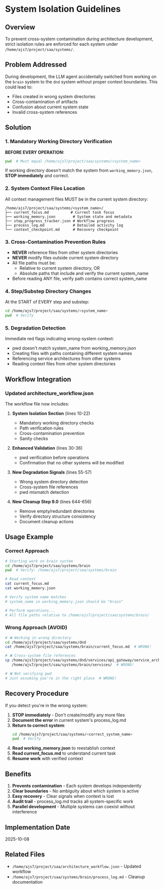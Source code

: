 # System Isolation Guidelines

## Overview
To prevent cross-system contamination during architecture development, strict isolation rules are enforced for each system under `/home/ajs7/project/saa/systems/`.

## Problem Addressed
During development, the LLM agent accidentally switched from working on the `brain` system to the `dnd` system without proper context boundaries. This could lead to:
- Files created in wrong system directories
- Cross-contamination of artifacts
- Confusion about current system state
- Invalid cross-system references

## Solution

### 1. Mandatory Working Directory Verification
**BEFORE EVERY OPERATION:**
```bash
pwd  # Must equal /home/ajs7/project/saa/systems/<system_name>
```

If working directory doesn't match the system from `working_memory.json`, **STOP immediately** and correct.

### 2. System Context Files Location
All context management files MUST be in the current system directory:
```
/home/ajs7/project/saa/systems/<system_name>/
├── current_focus.md          # Current task focus
├── working_memory.json        # System state and metadata
├── step_progress_tracker.json # Workflow progress
├── process_log.md             # Detailed activity log
└── context_checkpoint.md      # Recovery checkpoint
```

### 3. Cross-Contamination Prevention Rules
- **NEVER** reference files from other system directories
- **NEVER** modify files outside current system directory
- All file paths must be:
  - Relative to current system directory, OR
  - Absolute paths that include and verify the current system_name
- Before reading ANY file, verify path contains correct system_name

### 4. Step/Substep Directory Changes
At the START of EVERY step and substep:
```bash
cd /home/ajs7/project/saa/systems/<system_name>
pwd  # Verify
```

### 5. Degradation Detection
Immediate red flags indicating wrong-system context:
- pwd doesn't match system_name from working_memory.json
- Creating files with paths containing different system names
- Referencing service architectures from other systems
- Reading context files from other system directories

## Workflow Integration

### Updated architecture_workflow.json
The workflow file now includes:

1. **System Isolation Section** (lines 10-22)
   - Mandatory working directory checks
   - Path verification rules
   - Cross-contamination prevention
   - Sanity checks

2. **Enhanced Validation** (lines 30-36)
   - pwd verification before operations
   - Confirmation that no other systems will be modified

3. **New Degradation Signals** (lines 55-57)
   - Wrong system directory detection
   - Cross-system file references
   - pwd mismatch detection

4. **New Cleanup Step 9.0** (lines 644-656)
   - Remove empty/redundant directories
   - Verify directory structure consistency
   - Document cleanup actions

## Usage Example

### Correct Approach
```bash
# Starting work on brain system
cd /home/ajs7/project/saa/systems/brain
pwd  # Verify: /home/ajs7/project/saa/systems/brain

# Read context
cat current_focus.md
cat working_memory.json

# Verify system name matches
# system_name in working_memory.json should be "brain"

# Perform operations...
# All file paths relative to /home/ajs7/project/saa/systems/brain/
```

### Wrong Approach (AVOID)
```bash
# ❌ Working in wrong directory
cd /home/ajs7/project/saa/systems/dnd
cat /home/ajs7/project/saa/systems/brain/current_focus.md  # WRONG!

# ❌ Cross-system file references
cp /home/ajs7/project/saa/systems/dnd/services/api_gateway/service_architecture.json \
   /home/ajs7/project/saa/systems/brain/services/  # WRONG!

# ❌ Not verifying pwd
# Just assuming you're in the right place  # WRONG!
```

## Recovery Procedure

If you detect you're in the wrong system:

1. **STOP immediately** - Don't create/modify any more files
2. **Document the error** in current system's process_log.md
3. **Return to correct system**:
   ```bash
   cd /home/ajs7/project/saa/systems/<correct_system_name>
   pwd  # Verify
   ```
4. **Read working_memory.json** to reestablish context
5. **Read current_focus.md** to understand current task
6. **Resume work** with verified context

## Benefits

1. **Prevents contamination** - Each system develops independently
2. **Clear boundaries** - No ambiguity about which system is active
3. **Easy recovery** - Clear signals when context is lost
4. **Audit trail** - process_log.md tracks all system-specific work
5. **Parallel development** - Multiple systems can coexist without interference

## Implementation Date
2025-10-08

## Related Files
- `/home/ajs7/project/saa/architecture_workflow.json` - Updated workflow
- `/home/ajs7/project/saa/systems/brain/process_log.md` - Cleanup documentation
